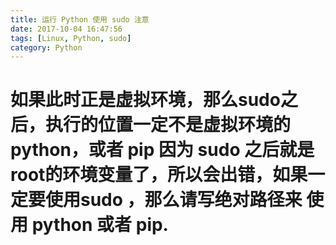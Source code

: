 ```yaml
---
title: 运行 Python 使用 sudo 注意
date: 2017-10-04 16:47:56
tags: [Linux, Python, sudo]
category: Python
---
```

# 如果此时正是虚拟环境，那么sudo之后，执行的位置一定不是虚拟环境的python，或者 pip 因为 sudo 之后就是root的环境变量了，所以会出错，如果一定要使用sudo ，那么请写绝对路径来 使用 python 或者 pip.

